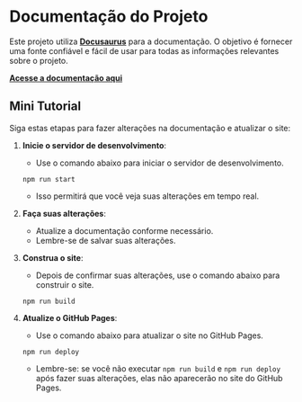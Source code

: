 # Documentação do Projeto

Este projeto utiliza [**Docusaurus**](https://docusaurus.io/) para a documentação. O objetivo é fornecer uma fonte confiável e fácil de usar para todas as informações relevantes sobre o projeto.

[**Acesse a documentação aqui**](https://geovany-gutierrez.github.io/Documentation/)

## Mini Tutorial

Siga estas etapas para fazer alterações na documentação e atualizar o site:

1. **Inicie o servidor de desenvolvimento**: 
   - Use o comando abaixo para iniciar o servidor de desenvolvimento.
   ```node
   npm run start
   ```
   - Isso permitirá que você veja suas alterações em tempo real.

2. **Faça suas alterações**: 
   - Atualize a documentação conforme necessário.
   - Lembre-se de salvar suas alterações.

3. **Construa o site**: 
   - Depois de confirmar suas alterações, use o comando abaixo para construir o site.
   ```node
   npm run build
   ```

4. **Atualize o GitHub Pages**: 
   - Use o comando abaixo para atualizar o site no GitHub Pages.
   ```node
   npm run deploy
   ```
   - Lembre-se: se você não executar `npm run build` e `npm run deploy` após fazer suas alterações, elas não aparecerão no site do GitHub Pages.
